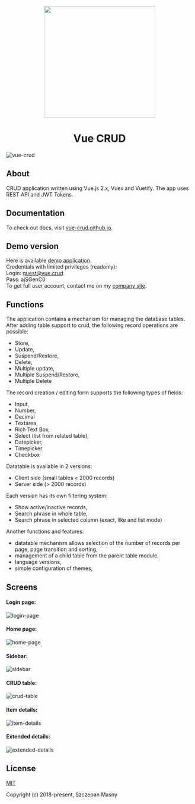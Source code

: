 <p align="center">
  <img width="300" height="auto" src="https://user-images.githubusercontent.com/18534115/49319435-29ccf000-f4fd-11e8-9fc6-8678864132bd.png">
</p>
<h1 align="center">Vue CRUD</h1>

![vue-crud](https://user-images.githubusercontent.com/18534115/50497274-5b6ea380-0a36-11e9-8dd6-2a7bc6875fe6.gif)

## About
CRUD application written using Vue.js 2.x, Vuex and Vuetify. The app uses REST API and JWT Tokens.
## Documentation

To check out docs, visit <a href="https://vue-crud.github.io/" target="_blank">vue-crud.github.io</a>.

## Demo version
Here is available <a href="http://crud.id-a.pl" target="_blank">demo application</a>.\
Credentials with limited privileges (readonly):\
Login:  guest@vue.crud\
Pass:   ajSGenC0\
To get full user account, contact me on my <a href="http://id-a.pl" target="_blank">company site</a>.

## Functions

The application contains a mechanism for managing the database tables. After adding table support to crud, the following record operations are possible:

* Store,
* Update,
* Suspend/Restore,
* Delete,
* Multiple update,
* Multiple Suspend/Restore,
* Multiple Delete

The record creation / editing form supports the following types of fields:

* Input,
* Number,
* Decimal
* Textarea,
* Rich Text Box,
* Select (list from related table),
* Datepicker,
* Timepicker
* Checkbox

Datatable is available in 2 versions:
* Client side (small tables < 2000 records)
* Server side (> 2000 records)

Each version has its own filtering system:
* Show active/inactive records,
* Search phrase in whole table,
* Search phrase in selected column (exact, like and list mode)

Another functions and features:
* datatable mechanism allows selection of the number of records per page, page transition and sorting,
* management of a child table from the parent table module,
* language versions,
* simple configuration of themes,

## Screens

#### Login page:
![login-page](https://user-images.githubusercontent.com/18534115/50349695-f77f4300-053c-11e9-8cc7-8e9fa3ddfd9e.jpg)

#### Home page:
![home-page](https://user-images.githubusercontent.com/18534115/50349693-f77f4300-053c-11e9-9a64-aa04fa7cb1d6.jpg)

#### Sidebar:
![sidebar](https://user-images.githubusercontent.com/18534115/50349688-f6e6ac80-053c-11e9-9fe7-ddf0e89c33d5.jpg)

#### CRUD table:
![crud-table](https://user-images.githubusercontent.com/18534115/50349689-f6e6ac80-053c-11e9-86cf-335609b640d3.jpg)

#### Item details:
![item-details](https://user-images.githubusercontent.com/18534115/50349694-f77f4300-053c-11e9-9f34-dd9fa69f2a8d.jpg)

#### Extended details:
![extended-details](https://user-images.githubusercontent.com/18534115/50349691-f77f4300-053c-11e9-8886-d7c5ab1ffbc4.jpg)

## License
[MIT](https://opensource.org/licenses/MIT)

Copyright (c) 2018-present, Szczepan Masny

